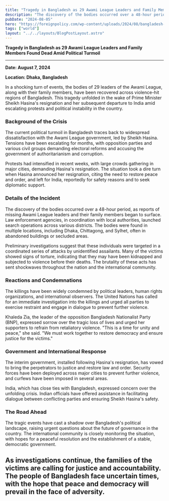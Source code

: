 ```yaml
---
title: "Tragedy in Bangladesh as 29 Awami League Leaders and Family Members Found Dead Amid Political Turmoil"
description: "The discovery of the bodies occurred over a 48-hour period, as reports of missing Awami League leaders and their family members began to surface."
pubDate: "2024-08-05"
hero: "https://foreignpolicy.com/wp-content/uploads/2024/08/bangladesh-dhaka-protests-statue-GettyImages-2164974365.jpg?w=800?quality=80"
tags: ["world"]
layout: "../../layouts/BlogPostLayout.astro"
---
```

**Tragedy in Bangladesh as 29 Awami League Leaders and Family Members Found Dead Amid Political Turmoil**

---

**Date: August 7, 2024**

**Location: Dhaka, Bangladesh**

In a shocking turn of events, the bodies of 29 leaders of the Awami League, along with their family members, have been recovered across violence-hit regions of Bangladesh. This tragedy unfolded in the wake of Prime Minister Sheikh Hasina's resignation and her subsequent departure to India amid escalating protests and political instability in the country.

### **Background of the Crisis**

The current political turmoil in Bangladesh traces back to widespread dissatisfaction with the Awami League government, led by Sheikh Hasina. Tensions have been escalating for months, with opposition parties and various civil groups demanding electoral reforms and accusing the government of authoritarianism and corruption.

Protests had intensified in recent weeks, with large crowds gathering in major cities, demanding Hasina's resignation. The situation took a dire turn when Hasina announced her resignation, citing the need to restore peace and order, and left for India, reportedly for safety reasons and to seek diplomatic support.

### **Details of the Incident**

The discovery of the bodies occurred over a 48-hour period, as reports of missing Awami League leaders and their family members began to surface. Law enforcement agencies, in coordination with local authorities, launched search operations across various districts. The bodies were found in multiple locations, including Dhaka, Chittagong, and Sylhet, often in abandoned buildings or secluded areas.

Preliminary investigations suggest that these individuals were targeted in a coordinated series of attacks by unidentified assailants. Many of the victims showed signs of torture, indicating that they may have been kidnapped and subjected to violence before their deaths. The brutality of these acts has sent shockwaves throughout the nation and the international community.

### **Reactions and Condemnations**

The killings have been widely condemned by political leaders, human rights organizations, and international observers. The United Nations has called for an immediate investigation into the killings and urged all parties to exercise restraint and engage in dialogue to prevent further violence.

Khaleda Zia, the leader of the opposition Bangladesh Nationalist Party (BNP), expressed sorrow over the tragic loss of lives and urged her supporters to refrain from retaliatory violence. "This is a time for unity and peace," she said. "We must work together to restore democracy and ensure justice for the victims."

### **Government and International Response**

The interim government, installed following Hasina's resignation, has vowed to bring the perpetrators to justice and restore law and order. Security forces have been deployed across major cities to prevent further violence, and curfews have been imposed in several areas.

India, which has close ties with Bangladesh, expressed concern over the unfolding crisis. Indian officials have offered assistance in facilitating dialogue between conflicting parties and ensuring Sheikh Hasina's safety.

### **The Road Ahead**

The tragic events have cast a shadow over Bangladesh's political landscape, raising urgent questions about the future of governance in the country. The international community is closely monitoring the situation, with hopes for a peaceful resolution and the establishment of a stable, democratic government.

As investigations continue, the families of the victims are calling for justice and accountability. The people of Bangladesh face uncertain times, with the hope that peace and democracy will prevail in the face of adversity.
---